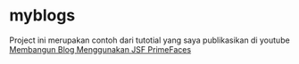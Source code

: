 # myblogs

Project ini merupakan contoh dari tutotial yang saya publikasikan di youtube [Membangun Blog Menggunakan JSF PrimeFaces](https://www.youtube.com/playlist?list=PLUCD-6cu16lJX0ny-jk1wCjOStgycBRjL)
